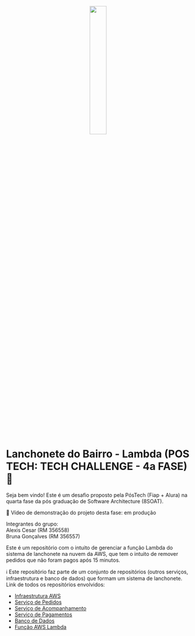 <div align="center">
<img src="https://github.com/user-attachments/assets/208a0ebb-ca7c-4b0b-9f68-0b35050a9880" width="30%" />
</div>

# Lanchonete do Bairro - Lambda (POS TECH: TECH CHALLENGE - 4a FASE)🚀

Seja bem vindo! Este é um desafio proposto pela PósTech (Fiap + Alura) na quarta fase da pós graduação de Software Architecture (8SOAT).

📼 Vídeo de demonstração do projeto desta fase: em produção

Integrantes do grupo:<br>
Alexis Cesar (RM 356558)<br>
Bruna Gonçalves (RM 356557)

Este é um repositório com o intuito de gerenciar a função Lambda do sistema de lanchonete na nuvem da AWS, que tem o intuito de remover pedidos que não foram pagos após 15 minutos.

ℹ️ Este repositório faz parte de um conjunto de repositórios (outros serviços, infraestrutura e banco de dados) que formam um sistema de lanchonete. Link de todos os repositórios envolvidos:
- [Infraestrutura AWS](https://github.com/BrunaPisera/postech-tc-infraestrutura)
- [Serviço de Pedidos](https://github.com/BrunaPisera/postech-tc-pedidos)
- [Serviço de Acompanhamento](https://github.com/BrunaPisera/postech-tc-acompanhamento)
- [Serviço de Pagamentos](https://github.com/BrunaPisera/postech-tc-pagamentos)
- [Banco de Dados](https://github.com/BrunaPisera/postech-tc-dbs)
- [Função AWS Lambda](https://github.com/BrunaPisera/postech-tc-lambda)
